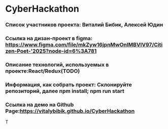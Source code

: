 # CyberHackathon

### Список участников проекта: Виталий Бибик, Алексей Юдин

### Ссылка на дизан-проект в figma: https://www.figma.com/file/mkZyw16jpnMwOnlMBVlV97/Citizen-Poet-'2025?node-id=6%3A781

### Описание технологий, используемых в проекте:React/Redux(TODO)

### Информация, как собрать проект: Cклонируйте репозиторий, далее npm install; npm run start

### Ссылка на демо на Github Page:https://vitalybibik.github.io/CyberHackathon

T
